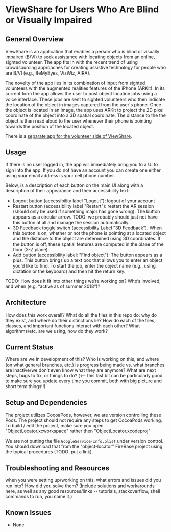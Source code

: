 # ViewShare for Users Who Are Blind or Visually Impaired

## General Overview

ViewShare is an application that enables a person who is blind or visually impaired (B/VI) to seek assistance with locating objects from an online, sighted volunteer.  The app fits in with the recent trend of using crowdsourcing approaches for creating assistive technology for people who are B/VI (e.g., BeMyEyes, VizWiz, AIRA).

The novelty of the app lies in its combination of input from sighted volunteers with the augmented realities features of the iPhone (ARKit).  In its current form the app allows the user to post object location jobs using a voice interface.  These jobs are sent to sighted volunteers who then indicate the location of the object in images captured from the user's phone.  Once the object is located in an image, the app uses ARKit to project the 2D pixel coordinate of the object into a 3D spatial coordinate.  The distance to the the object is then read aloud to the user whenever their phone is pointing towards the position of the located object.

There is a [separate app for the volunteer side of ViewShare](https://github.com/occamLab/ViewShareCrowdWorker).

## Usage

If there is no user logged in, the app will immediately bring you to a UI to sign into the app.  If you do not have an account you can create one either using your email address is your cell phone number.

Below, is a description of each button on the main UI along with a description of their appearance and their accessibility text.
* Logout button (accessibility label "Logout"): logout of your account 
* Restart button (accessibility label "Restart"): restart the AR session (should only be used if something major has gone wrong).  The button appears as a circular arrow.  TODO: we probably should just not have this button at all and manage the session automatically.
* 3D Feedback toggle switch (accessibility Label "3D Feedback"). When this button is on, whether or not the phone is pointing at a located object and the distance to the object are determined using 3D coordinates.  If the button is off, these spatial features are computed in the plane of the floor (X-Z plane).
* Add button (accessibliity label: "Find object"): The button appears as a plus.  This button brings up a text box that allows you to enter an object you'd like to find.  To start the job, enter the object name (e.g., using dictation or the keyboard) and then hit the return key.

TODO: How does it fit into other things we’re working on? Who’s involved, and when (e.g. “active as of summer 2018”)? 

## Architecture

How does this work overall? What do all the files in this repo do: why do they exist, and where do their distinctions lie? How do each of the files, classes, and important functions interact with each other? What algorithms/etc. are we using, how do they work?

## Current Status

Where are we in development of this? Who is working on this, and where (on what general branches, etc.) is progress being made vs. what branches are inactive/we don’t even know what they are anymore? What are next steps, bugs to fix, or things to do? (<-- this last bit can be particularly good to make sure you update every time you commit, both with big picture and short term things!!)


## Setup and Dependencies

The project utilizes CocoaPods, however, we are version controlling these Pods.  The project should not require any steps to get CocoaPods working.  To build / edit the project, make sure you open "ObjectLocator.xcworkspace" rather then "ObjectLocator.xcodeproj"

We are not putting the file `GoogleService-Info.plist` under version control.  You should download that from the "object-locator" FireBase project using the typical procedures (TODO: put a link).

## Troubleshooting and Resources

when you were setting up/working on this, what errors and issues did you run into? How did you solve them? (Include solutions and workarounds here, as well as any good resources/links -- tutorials, stackoverflow, shell commands to run, you name it.)

## Known Issues

* None
